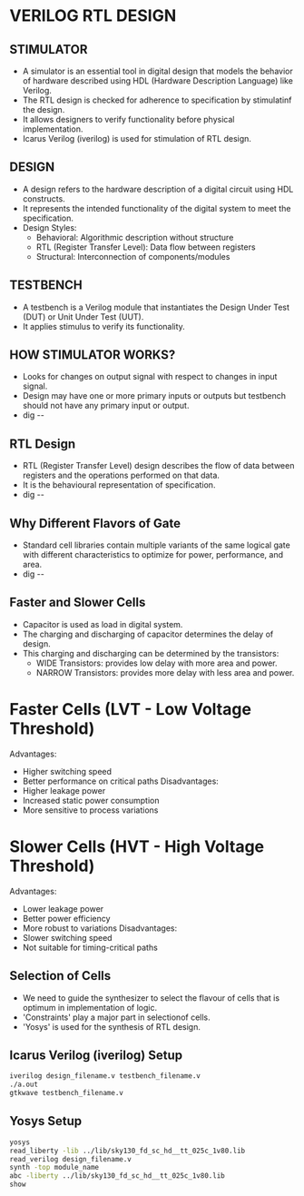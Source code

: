 # VERILOG RTL DESIGN
## STIMULATOR
- A simulator is an essential tool in digital design that models the behavior of hardware described using HDL (Hardware Description Language) like Verilog.
- The RTL design is checked for adherence to specification by stimulatinf the design.
- It allows designers to verify functionality before physical implementation.
- Icarus Verilog (iverilog) is used for stimulation of RTL design.

## DESIGN
- A design refers to the hardware description of a digital circuit using HDL constructs.
- It represents the intended functionality of the digital system to meet the specification.
- Design Styles:
    - Behavioral: Algorithmic description without structure
    - RTL (Register Transfer Level): Data flow between registers
    - Structural: Interconnection of components/modules

## TESTBENCH
- A testbench is a Verilog module that instantiates the Design Under Test (DUT) or Unit Under Test (UUT).
- It applies stimulus to verify its functionality.

## HOW STIMULATOR WORKS?
- Looks for changes on output signal with respect to changes in input signal.
- Design may have one or more primary inputs or outputs but testbench should not have any primary input or output.
- dig --

## RTL Design
- RTL (Register Transfer Level) design describes the flow of data between registers and the operations performed on that data.
- It is the behavioural representation of specification.
- dig --

## Why Different Flavors of Gate
- Standard cell libraries contain multiple variants of the same logical gate with different characteristics to optimize for power, performance, and area.
- dig --

## Faster and Slower Cells
- Capacitor is used as load in digital system.
- The charging and discharging of capacitor determines the delay of design.
- This charging and discharging can be determined by the transistors:
    - WIDE Transistors: provides low delay with more area and power.
    - NARROW Transistors: provides more delay with less area and power.

# Faster Cells (LVT - Low Voltage Threshold)
Advantages:
- Higher switching speed
- Better performance on critical paths
Disadvantages:
- Higher leakage power
- Increased static power consumption
- More sensitive to process variations

# Slower Cells (HVT - High Voltage Threshold)
Advantages:
- Lower leakage power
- Better power efficiency
- More robust to variations
Disadvantages:
- Slower switching speed
- Not suitable for timing-critical paths

## Selection of Cells
- We need to guide the synthesizer to select the flavour of cells that is optimum in implementation of logic.
- 'Constraints' play a major part in selectionof cells.
- 'Yosys' is used for the synthesis of RTL design.

## Icarus Verilog (iverilog) Setup
```bash
iverilog design_filename.v testbench_filename.v
./a.out
gtkwave testbench_filename.v
```

## Yosys Setup
```bash
yosys
read_liberty -lib ../lib/sky130_fd_sc_hd__tt_025c_1v80.lib
read_verilog design_filename.v
synth -top module_name
abc -liberty ../lib/sky130_fd_sc_hd__tt_025c_1v80.lib
show
```
